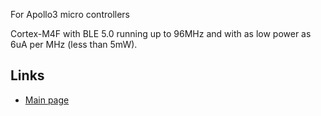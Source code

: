 For Apollo3 micro controllers

Cortex-M4F with BLE 5.0 running up to 96MHz and with as low power as 6uA per MHz (less than 5mW).

## Links

 * [Main page](https://www.ambiqmicro.com/mcu/)
